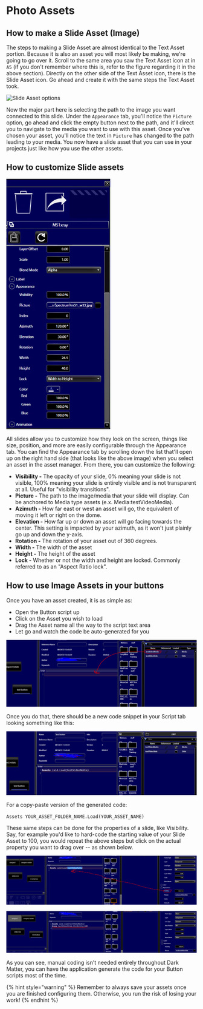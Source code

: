 # Photo Assets



## How to make a Slide Asset \(Image\)

The steps to making a Slide Asset are almost identical to the Text Asset portion. Because it is also an asset you will most likely be making, we're going to go over it. Scroll to the same area you saw the Text Asset icon at in `A5` \(if you don't remember where this is, refer to the figure regarding it in the above section\). Directly on the other side of the Text Asset icon, there is the Slide Asset icon. Go ahead and create it with the same steps the Text Asset took. 

![Slide Asset options](../.gitbook/assets/image%20%2814%29.png)

Now the major part here is selecting the path to the image you want connected to this slide. Under the `Appearance` tab, you'll notice the `Picture` option, go ahead and click the empty button next to the path, and it'll direct you to navigate to the media you want to use with this asset. Once you've chosen your asset, you'll notice the text in `Picture` has changed to the path leading to your media. You now have a slide asset that you can use in your projects just like how you use the other assets.

## How to customize Slide assets

![Random asset&apos;s appearance settings](../.gitbook/assets/zoom_obuotg3zhm.png)

All slides allow you to customize how they look on the screen, things like size, position, and more are easily configurable through the Appearance tab. You can find the Appearance tab by scrolling down the list that'll open up on the right hand side \(that looks like the above image\) when you select an asset in the asset manager. From there, you can customize the following:

* **Visibility -** The opacity of your slide, 0% meaning your slide is not visible, 100% meaning your slide is entirely visible and is not transparent at all. Useful for "visibility transitions".
* **Picture -** The path to the image/media that your slide will display. Can be anchored to Media type assets \(e.x. Media:testVideoMedia\).
* **Azimuth -** How far east or west an asset will go, the equivalent of moving it left or right on the dome.
* **Elevation -** How far up or down an asset will go facing towards the center. This setting is impacted by your azimuth, as it won't just plainly go up and down the y-axis.  
* **Rotation -** The rotation of your asset out of 360 degrees.
* **Width -** The width of the asset
* **Height -** The height of the asset
* **Lock -** Whether or not the width and height are locked. Commonly referred to as an "Aspect Ratio lock".

## How to use Image Assets in your buttons

Once you have an asset created, it is as simple as:

* Open the Button script up
* Click on the Asset you wish to load
* Drag the Asset name all the way to the script text area
* Let go and watch the code be auto-generated for you

![Photo version of the above steps](../.gitbook/assets/image%20%2821%29.png)

Once you do that, there should be a new code snippet in your Script tab looking something like this:

![](../.gitbook/assets/image%20%2820%29.png)

For a copy-paste version of the generated code:

```text
Assets YOUR_ASSET_FOLDER_NAME.Load(YOUR_ASSET_NAME)
```

These same steps can be done for the properties of a slide, like Visibility. Say, for example you'd like to hard-code the starting value of your Slide Asset to 100, you would repeat the above steps but click on the actual property you want to drag over -- as shown below.

![Photo version of where you&apos;d click and where you&apos;d drag to](../.gitbook/assets/image%20%2818%29.png)

![The generated code snippet](../.gitbook/assets/image%20%2819%29.png)

As you can see, manual coding isn't needed entirely throughout Dark Matter, you can have the application generate the code for your Button scripts most of the time.

{% hint style="warning" %}
Remember to always save your assets once you are finished configuring them. Otherwise, you run the risk of losing your work!
{% endhint %}

